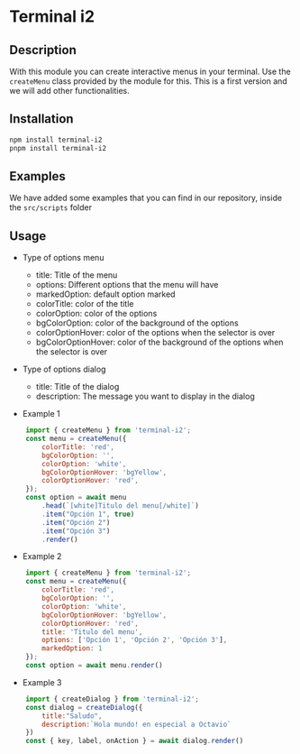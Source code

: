 # Terminal i2

## Description
With this module you can create interactive menus in your terminal. Use the `createMenu` class provided by the module for this.
This is a first version and we will add other functionalities.

## Installation
```bash
npm install terminal-i2
pnpm install terminal-i2
```

## Examples
We have added some examples that you can find in our repository, inside the `src/scripts` folder

## Usage

- Type of options menu
    - title: Title of the menu
    - options: Different options that the menu will have
    - markedOption: default option marked
    - colorTitle: color of the title
    - colorOption: color of the options
    - bgColorOption: color of the background of the options
    - colorOptionHover: color of the options when the selector is over
    - bgColorOptionHover: color of the background of the options when the selector is over

- Type of options dialog
    - title: Title of the dialog
    - description: The message you want to display in the dialog

- Example 1
```javascript
    import { createMenu } from 'terminal-i2';
    const menu = createMenu({
        colorTitle: 'red',
        bgColorOption: '',
        colorOption: 'white',
        bgColorOptionHover: 'bgYellow',
        colorOptionHover: 'red',
    });
    const option = await menu
        .head(`[white]Titulo del menu[/white]`)
        .item("Opción 1", true)
        .item("Opción 2")
        .item("Opción 3")
        .render()
```
- Example 2
```javascript
    import { createMenu } from 'terminal-i2';
    const menu = createMenu({
        colorTitle: 'red',
        bgColorOption: '',
        colorOption: 'white',
        bgColorOptionHover: 'bgYellow',
        colorOptionHover: 'red',
        title: 'Titulo del menu',
        options: ['Opción 1', 'Opción 2', 'Opción 3'],
        markedOption: 1
    });
    const option = await menu.render()
```

- Example 3
```javascript
    import { createDialog } from 'terminal-i2';
    const dialog = createDialog({
        title:"Saludo",
        description:`Hola mundo! en especial a Octavio`
    })
    const { key, label, onAction } = await dialog.render()
```